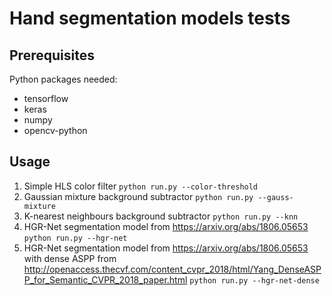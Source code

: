 # Hand segmentation models tests
## Prerequisites
Python packages needed:
 - tensorflow
 - keras
 - numpy
 - opencv-python

## Usage
1. Simple HLS color filter
`python run.py --color-threshold`
2. Gaussian mixture background subtractor
`python run.py --gauss-mixture`
3. K-nearest neighbours background subtractor
`python run.py --knn`
4. HGR-Net segmentation model from https://arxiv.org/abs/1806.05653
`python run.py --hgr-net`
5. HGR-Net segmentation model from https://arxiv.org/abs/1806.05653 with dense ASPP from http://openaccess.thecvf.com/content_cvpr_2018/html/Yang_DenseASPP_for_Semantic_CVPR_2018_paper.html
`python run.py --hgr-net-dense`

